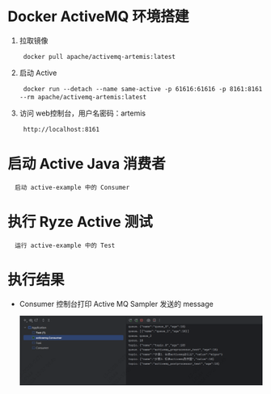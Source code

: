# Docker ActiveMQ 环境搭建

1. 拉取镜像

        docker pull apache/activemq-artemis:latest

2. 启动 Active

        docker run --detach --name same-active -p 61616:61616 -p 8161:8161 --rm apache/activemq-artemis:latest

3. 访问 web控制台，用户名密码：artemis

        http://localhost:8161

# 启动 Active Java 消费者

      启动 active-example 中的 Consumer

# 执行 Ryze Active 测试

      运行 active-example 中的 Test

# 执行结果

- Consumer 控制台打印 Active MQ Sampler 发送的 message

  ![active_consumer](images/active_consumer.png)